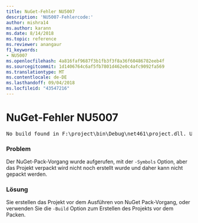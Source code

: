 ```yaml
---
title: NuGet-Fehler NU5007
description: 'NU5007-Fehlercode:'
author: mishra14
ms.author: karann
ms.date: 8/14/2018
ms.topic: reference
ms.reviewer: anangaur
f1_keywords:
- NU5007
ms.openlocfilehash: 4a816faf9687f3b1fb3f3f8a36f60486782eeb4f
ms.sourcegitcommit: 1d1406764c6af5fb7801d462e0c4afc9092fa569
ms.translationtype: MT
ms.contentlocale: de-DE
ms.lasthandoff: 09/04/2018
ms.locfileid: "43547216"
---
```

# <a name="nuget-error-nu5007"></a>NuGet-Fehler NU5007
<pre>No build found in F:\project\bin\Debug\net461\project.dll. Use the -Build option or build the project.</pre>

### <a name="issue"></a>Problem

Der NuGet-Pack-Vorgang wurde aufgerufen, mit der `-Symbols` Option, aber das Projekt verpackt wird nicht noch erstellt wurde und daher kann nicht gepackt werden.


### <a name="solution"></a>Lösung

Sie erstellen das Projekt vor dem Ausführen von NuGet Pack-Vorgang, oder verwenden Sie die `-Build` Option zum Erstellen des Projekts vor dem Packen.

